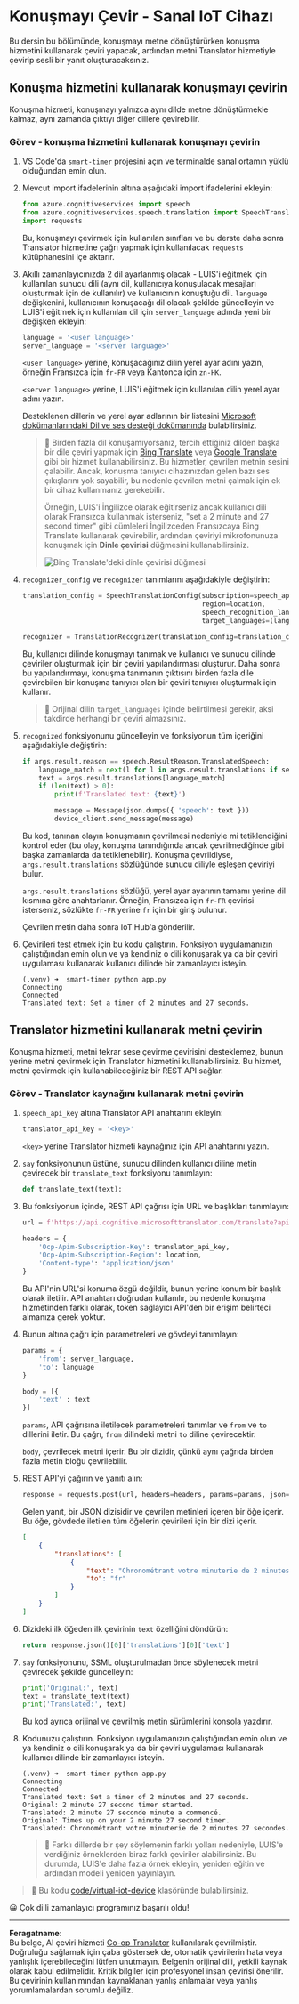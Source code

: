 <!--
CO_OP_TRANSLATOR_METADATA:
{
  "original_hash": "d620a470d9dd8614d99824832978360a",
  "translation_date": "2025-08-28T03:10:59+00:00",
  "source_file": "6-consumer/lessons/4-multiple-language-support/virtual-device-translate-speech.md",
  "language_code": "tr"
}
-->
# Konuşmayı Çevir - Sanal IoT Cihazı

Bu dersin bu bölümünde, konuşmayı metne dönüştürürken konuşma hizmetini kullanarak çeviri yapacak, ardından metni Translator hizmetiyle çevirip sesli bir yanıt oluşturacaksınız.

## Konuşma hizmetini kullanarak konuşmayı çevirin

Konuşma hizmeti, konuşmayı yalnızca aynı dilde metne dönüştürmekle kalmaz, aynı zamanda çıktıyı diğer dillere çevirebilir.

### Görev - konuşma hizmetini kullanarak konuşmayı çevirin

1. VS Code'da `smart-timer` projesini açın ve terminalde sanal ortamın yüklü olduğundan emin olun.

1. Mevcut import ifadelerinin altına aşağıdaki import ifadelerini ekleyin:

    ```python
    from azure.cognitiveservices import speech
    from azure.cognitiveservices.speech.translation import SpeechTranslationConfig, TranslationRecognizer
    import requests
    ```

    Bu, konuşmayı çevirmek için kullanılan sınıfları ve bu derste daha sonra Translator hizmetine çağrı yapmak için kullanılacak `requests` kütüphanesini içe aktarır.

1. Akıllı zamanlayıcınızda 2 dil ayarlanmış olacak - LUIS'i eğitmek için kullanılan sunucu dili (aynı dil, kullanıcıya konuşulacak mesajları oluşturmak için de kullanılır) ve kullanıcının konuştuğu dil. `language` değişkenini, kullanıcının konuşacağı dil olacak şekilde güncelleyin ve LUIS'i eğitmek için kullanılan dil için `server_language` adında yeni bir değişken ekleyin:

    ```python
    language = '<user language>'
    server_language = '<server language>'
    ```

    `<user language>` yerine, konuşacağınız dilin yerel ayar adını yazın, örneğin Fransızca için `fr-FR` veya Kantonca için `zn-HK`.

    `<server language>` yerine, LUIS'i eğitmek için kullanılan dilin yerel ayar adını yazın.

    Desteklenen dillerin ve yerel ayar adlarının bir listesini [Microsoft dokümanlarındaki Dil ve ses desteği dokümanında](https://docs.microsoft.com/azure/cognitive-services/speech-service/language-support?WT.mc_id=academic-17441-jabenn#speech-to-text) bulabilirsiniz.

    > 💁 Birden fazla dil konuşamıyorsanız, tercih ettiğiniz dilden başka bir dile çeviri yapmak için [Bing Translate](https://www.bing.com/translator) veya [Google Translate](https://translate.google.com) gibi bir hizmet kullanabilirsiniz. Bu hizmetler, çevrilen metnin sesini çalabilir. Ancak, konuşma tanıyıcı cihazınızdan gelen bazı ses çıkışlarını yok sayabilir, bu nedenle çevrilen metni çalmak için ek bir cihaz kullanmanız gerekebilir.
    >
    > Örneğin, LUIS'i İngilizce olarak eğitirseniz ancak kullanıcı dili olarak Fransızca kullanmak isterseniz, "set a 2 minute and 27 second timer" gibi cümleleri İngilizceden Fransızcaya Bing Translate kullanarak çevirebilir, ardından çeviriyi mikrofonunuza konuşmak için **Dinle çevirisi** düğmesini kullanabilirsiniz.
    >
    > ![Bing Translate'deki dinle çevirisi düğmesi](../../../../../translated_images/bing-translate.348aa796d6efe2a92f41ea74a5cf42bb4c63d6faaa08e7f46924e072a35daa48.tr.png)

1. `recognizer_config` ve `recognizer` tanımlarını aşağıdakiyle değiştirin:

    ```python
    translation_config = SpeechTranslationConfig(subscription=speech_api_key,
                                                 region=location,
                                                 speech_recognition_language=language,
                                                 target_languages=(language, server_language))
    
    recognizer = TranslationRecognizer(translation_config=translation_config)
    ```

    Bu, kullanıcı dilinde konuşmayı tanımak ve kullanıcı ve sunucu dilinde çeviriler oluşturmak için bir çeviri yapılandırması oluşturur. Daha sonra bu yapılandırmayı, konuşma tanımanın çıktısını birden fazla dile çevirebilen bir konuşma tanıyıcı olan bir çeviri tanıyıcı oluşturmak için kullanır.

    > 💁 Orijinal dilin `target_languages` içinde belirtilmesi gerekir, aksi takdirde herhangi bir çeviri almazsınız.

1. `recognized` fonksiyonunu güncelleyin ve fonksiyonun tüm içeriğini aşağıdakiyle değiştirin:

    ```python
    if args.result.reason == speech.ResultReason.TranslatedSpeech:
        language_match = next(l for l in args.result.translations if server_language.lower().startswith(l.lower()))
        text = args.result.translations[language_match]
        if (len(text) > 0):
            print(f'Translated text: {text}')
    
            message = Message(json.dumps({ 'speech': text }))
            device_client.send_message(message)
    ```

    Bu kod, tanınan olayın konuşmanın çevrilmesi nedeniyle mi tetiklendiğini kontrol eder (bu olay, konuşma tanındığında ancak çevrilmediğinde gibi başka zamanlarda da tetiklenebilir). Konuşma çevrildiyse, `args.result.translations` sözlüğünde sunucu diliyle eşleşen çeviriyi bulur.

    `args.result.translations` sözlüğü, yerel ayar ayarının tamamı yerine dil kısmına göre anahtarlanır. Örneğin, Fransızca için `fr-FR` çevirisi isterseniz, sözlükte `fr-FR` yerine `fr` için bir giriş bulunur.

    Çevrilen metin daha sonra IoT Hub'a gönderilir.

1. Çevirileri test etmek için bu kodu çalıştırın. Fonksiyon uygulamanızın çalıştığından emin olun ve ya kendiniz o dili konuşarak ya da bir çeviri uygulaması kullanarak kullanıcı dilinde bir zamanlayıcı isteyin.

    ```output
    (.venv) ➜  smart-timer python app.py
    Connecting
    Connected
    Translated text: Set a timer of 2 minutes and 27 seconds.
    ```

## Translator hizmetini kullanarak metni çevirin

Konuşma hizmeti, metni tekrar sese çevirme çevirisini desteklemez, bunun yerine metni çevirmek için Translator hizmetini kullanabilirsiniz. Bu hizmet, metni çevirmek için kullanabileceğiniz bir REST API sağlar.

### Görev - Translator kaynağını kullanarak metni çevirin

1. `speech_api_key` altına Translator API anahtarını ekleyin:

    ```python
    translator_api_key = '<key>'
    ```

    `<key>` yerine Translator hizmeti kaynağınız için API anahtarını yazın.

1. `say` fonksiyonunun üstüne, sunucu dilinden kullanıcı diline metin çevirecek bir `translate_text` fonksiyonu tanımlayın:

    ```python
    def translate_text(text):
    ```

1. Bu fonksiyonun içinde, REST API çağrısı için URL ve başlıkları tanımlayın:

    ```python
    url = f'https://api.cognitive.microsofttranslator.com/translate?api-version=3.0'

    headers = {
        'Ocp-Apim-Subscription-Key': translator_api_key,
        'Ocp-Apim-Subscription-Region': location,
        'Content-type': 'application/json'
    }
    ```

    Bu API'nin URL'si konuma özgü değildir, bunun yerine konum bir başlık olarak iletilir. API anahtarı doğrudan kullanılır, bu nedenle konuşma hizmetinden farklı olarak, token sağlayıcı API'den bir erişim belirteci almanıza gerek yoktur.

1. Bunun altına çağrı için parametreleri ve gövdeyi tanımlayın:

    ```python
    params = {
        'from': server_language,
        'to': language
    }

    body = [{
        'text' : text
    }]
    ```

    `params`, API çağrısına iletilecek parametreleri tanımlar ve `from` ve `to` dillerini iletir. Bu çağrı, `from` dilindeki metni `to` diline çevirecektir.

    `body`, çevrilecek metni içerir. Bu bir dizidir, çünkü aynı çağrıda birden fazla metin bloğu çevrilebilir.

1. REST API'yi çağırın ve yanıtı alın:

    ```python
    response = requests.post(url, headers=headers, params=params, json=body)
    ```

    Gelen yanıt, bir JSON dizisidir ve çevrilen metinleri içeren bir öğe içerir. Bu öğe, gövdede iletilen tüm öğelerin çevirileri için bir dizi içerir.

    ```json
    [
        {
            "translations": [
                {
                    "text": "Chronométrant votre minuterie de 2 minutes 27 secondes.",
                    "to": "fr"
                }
            ]
        }
    ]
    ```

1. Dizideki ilk öğeden ilk çevirinin `text` özelliğini döndürün:

    ```python
    return response.json()[0]['translations'][0]['text']
    ```

1. `say` fonksiyonunu, SSML oluşturulmadan önce söylenecek metni çevirecek şekilde güncelleyin:

    ```python
    print('Original:', text)
    text = translate_text(text)
    print('Translated:', text)
    ```

    Bu kod ayrıca orijinal ve çevrilmiş metin sürümlerini konsola yazdırır.

1. Kodunuzu çalıştırın. Fonksiyon uygulamanızın çalıştığından emin olun ve ya kendiniz o dili konuşarak ya da bir çeviri uygulaması kullanarak kullanıcı dilinde bir zamanlayıcı isteyin.

    ```output
    (.venv) ➜  smart-timer python app.py
    Connecting
    Connected
    Translated text: Set a timer of 2 minutes and 27 seconds.
    Original: 2 minute 27 second timer started.
    Translated: 2 minute 27 seconde minute a commencé.
    Original: Times up on your 2 minute 27 second timer.
    Translated: Chronométrant votre minuterie de 2 minutes 27 secondes.
    ```

    > 💁 Farklı dillerde bir şey söylemenin farklı yolları nedeniyle, LUIS'e verdiğiniz örneklerden biraz farklı çeviriler alabilirsiniz. Bu durumda, LUIS'e daha fazla örnek ekleyin, yeniden eğitin ve ardından modeli yeniden yayınlayın.

> 💁 Bu kodu [code/virtual-iot-device](../../../../../6-consumer/lessons/4-multiple-language-support/code/virtual-iot-device) klasöründe bulabilirsiniz.

😀 Çok dilli zamanlayıcı programınız başarılı oldu!

---

**Feragatname**:  
Bu belge, AI çeviri hizmeti [Co-op Translator](https://github.com/Azure/co-op-translator) kullanılarak çevrilmiştir. Doğruluğu sağlamak için çaba göstersek de, otomatik çevirilerin hata veya yanlışlık içerebileceğini lütfen unutmayın. Belgenin orijinal dili, yetkili kaynak olarak kabul edilmelidir. Kritik bilgiler için profesyonel insan çevirisi önerilir. Bu çevirinin kullanımından kaynaklanan yanlış anlamalar veya yanlış yorumlamalardan sorumlu değiliz.